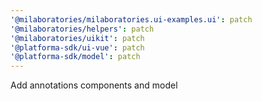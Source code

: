 ```yaml
---
'@milaboratories/milaboratories.ui-examples.ui': patch
'@milaboratories/helpers': patch
'@milaboratories/uikit': patch
'@platforma-sdk/ui-vue': patch
'@platforma-sdk/model': patch
---
```


Add annotations components and model
